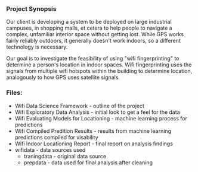 ### Project Synopsis  

Our client is developing a system to be deployed on large industrial campuses, in shopping malls, et cetera to help people to navigate a complex, unfamiliar interior space without getting lost. While GPS works fairly reliably outdoors, it generally doesn't work indoors, so a different technology is necessary.  

Our goal is to investigate the feasibility of using "wifi fingerprinting" to determine a person's location in indoor spaces. Wifi fingerprinting uses the signals from multiple wifi hotspots within the building to determine location, analogously to how GPS uses satellite signals.  


### Files:  
+ Wifi Data Science Framework            - outline of the project  
+ Wifi Exploratory Data Analysis         - initial look to get a feel for the data  
+ Wifi Evaluating Models for Locationing - machine learning process for predictions  
+ Wifi Compiled Predition Results        - results from machine learning predictions compiled for visability  
+ Wifi Indoor Locationing Report         - final report on analysis findings
+ wifidata                               - data sources used
    - traningdata - original data source
    - prepdata    - data used for final analysis after cleaning
